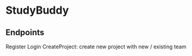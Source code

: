 # StudyBuddy

## Endpoints

Register
Login
CreateProject: create new project with new / existing team


